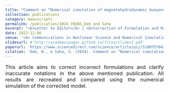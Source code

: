 ```yaml
---
title: "Comment on “Numerical simulation of magnetohydrodynamic buoyancy-induced flow in a non-isothermally heated square enclosure” [Communications in nonlinear science and numerical simulation, 14(2009) 770-778] "
collection: publications
category: manuscripts
permalink: /publication/2024_CNSNS_Deb and Saha
excerpt: "<b>Letter to Editor</b> | <b>Correction of Formulation and Results</b>"
date: 2023-12-06
venue: '<b> Communications in Nonlinear Science and Numerical Simulation </b>'
slidesurl: #'http://academicpages.github.io/files/slides1.pdf'
paperurl: 'https://www.sciencedirect.com/science/article/pii/S1007570423006925'
citation: 'Deb, N., & Saha, S. (2024). Comment on “Numerical simulation of magnetohydrodynamic buoyancy-induced flow in a non-isothermally heated square enclosure”[Communications in nonlinear science and numerical simulation, 14 (2009) 770-778]. Communications in Nonlinear Science and Numerical Simulation, 130, 107771.'
---
```


<p style="text-align: justify; font-size: 16px">This article aims to correct incorrect formulations and clarify inaccurate notations in the above mentioned publication. All results are recreated and compared using the numerical simulation of the corrected model.<p style="text-align: justify; font-size: 16px">